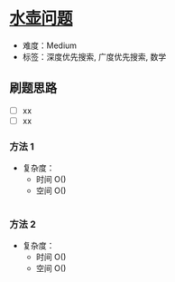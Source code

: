 # [水壶问题](https://leetcode-cn.com/problems/water-and-jug-problem/)

- 难度：Medium
- 标签：深度优先搜索, 广度优先搜索, 数学

## 刷题思路

- [ ] xx
- [ ] xx

### 方法 1

- 复杂度：
    - 时间 O()
    - 空间 O()

``` js

```

### 方法 2

- 复杂度：
    - 时间 O()
    - 空间 O()

``` js

```
